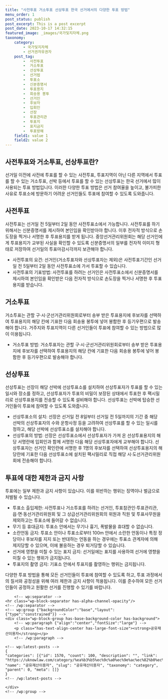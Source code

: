 ```yaml
---
title: "사전투표 거소투표 선상투표 한국 선거에서의 다양한 투표 방법"
menu_order: 1
post_status: publish
post_excerpt: This is a post excerpt
post_date: 2023-10-17 14:32:15
featured_image: _images/국가및지자체.png
taxonomy:
    category:
        - 국가및지자체
        - 선거권자유권자
    post_tag:
        -  사전투표
        -  거소투표
        -  선상투표
        -  선거법
        -  투표소
        -  신분증명서
        -  투표용지
        -  회송용 봉투
        -  선거인
        -  후보자
        -  입회인
        -  선장
        -  투표관리관
        -  투표지
        -  표지금지
        -  투표방해
    field1: value 1
    field2: value 2
---
```



## 사전투표와 거소투표, 선상투표란?
선거일 이전에 사전에 투표를 할 수 있는 사전투표, 투표지역이 아닌 다른 지역에서 투표를 할 수 있는 거소투표, 선박 등에서 투표를 할 수 있는 선상투표는 한국 선거에서 많이 사용되는 투표 방법입니다. 이러한 다양한 투표 방법은 선거 참여율을 높이고, 불가피한 사유로 투표소에 방문하기 어려운 선거인들도 투표에 참여할 수 있도록 도와줍니다.

## 사전투표
사전투표는 선거일 전 5일부터 2일 동안 사전투표소에서 가능합니다. 사전투표를 하기 위해서는 신분증명서를 제시하여 본인임을 확인받아야 합니다. 이후 전자적 방식으로 손도장을 찍거나 서명한 후 투표용지를 받게 됩니다. 중앙선거관리위원회는 해당 선거인에게 투표용지가 교부된 사실을 확인할 수 있도록 신분증명서의 일부를 전자적 이미지 형태로 저장하여 선거일의 투표마감시각까지 보관해야 합니다.

- 사전투표의 요건: 선거인(거소투표자와 선상투표자는 제외)은 사전투표기간인 선거일 전 5일부터 2일 동안 사전투표소에 가서 투표할 수 있습니다.
- 사전투표의 기표방법: 사전투표를 하려는 선거인은 사전투표소에서 신분증명서를 제시하여 본인임을 확인받은 다음 전자적 방식으로 손도장을 찍거나 서명한 후 투표용지를 받습니다.

## 거소투표
거소투표는 관할 구·시·군선거관리위원회로부터 송부 받은 투표용지에 후보자를 선택하여 투표용지의 해당 칸에 기표한 다음 회송용 봉투에 넣어 봉함한 후 등기우편으로 발송해야 합니다. 거주지와 투표지역이 다른 선거인들이 투표에 참여할 수 있는 방법으로 많이 이용됩니다.

- 거소투표 방법: 거소투표자는 관할 구·시·군선거관리위원회로부터 송부 받은 투표용지에 후보자를 선택하여 투표용지의 해당 칸에 기표한 다음 회송용 봉투에 넣어 봉함한 후 등기우편으로 발송해야 합니다.

## 선상투표
선상투표는 선장이 해당 선박에 선상투표소를 설치하여 선상투표자가 투표를 할 수 있는 일시와 장소를 정하고, 선상투표자가 투표의 비밀이 보장된 상태에서 투표한 후 팩시밀리로 선상투표용지를 전송할 수 있도록 설비해야 합니다. 선상투표는 선박에 탑승한 선거인들이 투표에 참여할 수 있도록 도와줍니다.

- 선상투표소의 설치: 선장은 선거일 전 8일부터 선거일 전 5일까지의 기간 중 해당 선박의 선상투표자의 수와 운항사정 등을 고려하여 선상투표를 할 수 있는 일시를 정하고, 해당 선박에 선상투표소를 설치해야 합니다.
- 선상투표의 방법: 선장은 선상투표소에서 선상투표자가 가져 온 선상투표용지의 해당 서명란에 입회인과 함께 서명한 다음 해당 선상투표자에게 교부해야 합니다. 선상투표자는 선거인 확인란에 서명한 후 1명의 후보자를 선택하여 선상투표용지의 해당란에 기표한 다음 선상투표소에 설치된 팩시밀리로 직접 해당 시·도선거관리위원회에 전송해야 합니다.

## 투표에 대한 제한과 금지 사항
투표에는 일부 제한과 금지 사항이 있습니다. 이를 위반하는 행위는 징역이나 벌금으로 처벌될 수 있습니다.

- 투표소 출입제한: 사전투표나 거소투표를 하려는 선거인, 투표참관인·투표관리관, 읍·면·동선거관리위원회 및 그 상급선거관리위원회의 위원과 직원 및 투표사무원을 제외하고는 투표소에 들어갈 수 없습니다.
- 무기 등 휴대금지: 투표소 안에서는 무기나 흉기, 폭발물을 휴대할 수 없습니다.
- 소란언동 금지: 투표소 안이나 투표소로부터 100m 안에서 소란한 언동이나 특정 정당이나 후보자를 지지 또는 반대하는 언동을 하는 경우에는 투표소 관계자에 의해 제지당할 수 있으며, 이에 불응하는 경우 퇴거당할 수 있습니다.
- 선거에 영향을 미칠 수 있는 표지 금지: 선거일에는 표지를 사용하여 선거에 영향을 미칠 수 있는 행위가 금지됩니다.
- 투표지의 촬영 금지: 기표소 안에서 투표지를 촬영하는 행위는 금지됩니다.

다양한 투표 방법을 통해 모든 선거인들이 투표에 참여할 수 있도록 하고, 투표 과정에서의 질서와 공정성을 위해 여러 제한과 금지 사항이 적용됩니다. 이를 준수하여 모든 선거인들이 공정하고 원활한 선거를 진행할 수 있기를 바랍니다.

        <!-- wp:separator -->
    <hr class="wp-block-separator has-alpha-channel-opacity"/>
    <!-- /wp:separator -->
    <!-- wp:group {"backgroundColor":"base","layout":{"type":"constrained"}} -->
    <div class="wp-block-group has-base-background-color has-background">
        <!-- wp:paragraph {"align":"center","fontSize":"large"} -->
        <p class="has-text-align-center has-large-font-size"><strong>공유재산이용자</strong></p>
        <!-- /wp:paragraph -->
        
    <!-- wp:latest-posts -->
    {
    "categories": [{"id": 1570, "count": 100, "description": "", "link": "https://uknowlaw.com/category/%ea%b3%b5%ec%9c%a0%ec%9e%ac%ec%82%b0%ec%9d%b4%ec%9a%a9%ec%9e%90/", "name": "공유재산이용자", "slug": "공유재산이용자", "taxonomy": "category", "parent": 0, "meta": []}
    }
    <!-- /wp:latest-posts -->
    
    </div>
    <!-- /wp:group -->
    